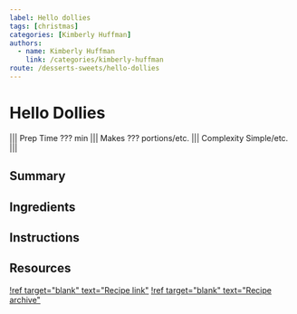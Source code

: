 ```yaml
---
label: Hello dollies
tags: [christmas]
categories: [Kimberly Huffman]
authors:
  - name: Kimberly Huffman
    link: /categories/kimberly-huffman
route: /desserts-sweets/hello-dollies
---
```


# Hello Dollies
<!--- ![](/static/banners/???.webp) --->

||| Prep Time
??? min
||| Makes
??? portions/etc.
||| Complexity
Simple/etc.
|||

## Summary
## Ingredients
## Instructions
## Resources
[!ref target="blank" text="Recipe link"](https://insanelygoodrecipes.com/hello-dolly-bars/)
[!ref target="blank" text="Recipe archive"](https://archive.is/O6P9P)
